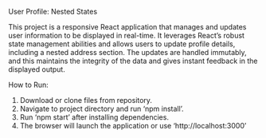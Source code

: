User Profile: Nested States

This project is a responsive React application that manages and updates user information to be displayed in real-time. It leverages React’s robust state management abilities and allows users to update profile details, including a nested address section. The updates are handled immutably, and this maintains the integrity of the data and gives instant feedback in the displayed output. 

How to Run:

1. Download or clone files from repository.
2. Navigate to project directory and run ‘npm install’.
3. Run ‘npm start’ after installing dependencies.
4. The browser will launch the application or use ‘http://localhost:3000’  
